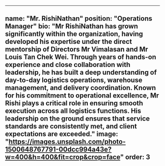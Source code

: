 
---
name: "Mr. RishiNathan"
position: "Operations Manager"
bio: "Mr RishiNathan has grown significantly within the organization, having developed his expertise under the direct mentorship of Directors Mr Vimalasan and Mr Louis Tan Chek Wei. Through years of hands-on experience and close collaboration with leadership, he has built a deep understanding of day-to-day logistics operations, warehouse management, and delivery coordination. Known for his commitment to operational excellence, Mr Rishi plays a critical role in ensuring smooth execution across all logistics functions. His leadership on the ground ensures that service standards are consistently met, and client expectations are exceeded."
image: "https://images.unsplash.com/photo-1500648767791-00dcc994a43e?w=400&h=400&fit=crop&crop=face"
order: 3
---
